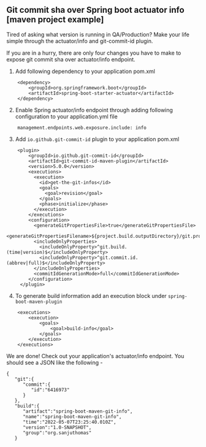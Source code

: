 ## Git commit sha over Spring boot actuator info [maven project example]

Tired of asking what version is running in QA/Production? Make your life simple through the actuator/info and git-commit-id plugin.

If you are in a hurry, there are only four changes you have to make to expose git commit sha over actuator/info endpoint.

1. Add following dependency to your application pom.xml

```
    <dependency>
        <groupId>org.springframework.boot</groupId>
        <artifactId>spring-boot-starter-actuator</artifactId>
    </dependency> 
```

2. Enable Spring actuator/info endpoint through adding following configuration to your application.yml file

```
    management.endpoints.web.exposure.include: info
```

3. Add ```io.github.git-commit-id``` plugin to your application pom.xml

```
    <plugin>
        <groupId>io.github.git-commit-id</groupId>
        <artifactId>git-commit-id-maven-plugin</artifactId>
        <version>5.0.0</version>
        <executions>
          <execution>
            <id>get-the-git-infos</id>
            <goals>
              <goal>revision</goal>
            </goals>
            <phase>initialize</phase>
          </execution>
        </executions>
        <configuration>
          <generateGitPropertiesFile>true</generateGitPropertiesFile>
          <generateGitPropertiesFilename>${project.build.outputDirectory}/git.properties</generateGitPropertiesFilename>
          <includeOnlyProperties>
            <includeOnlyProperty>^git.build.(time|version)$</includeOnlyProperty>
            <includeOnlyProperty>^git.commit.id.(abbrev|full)$</includeOnlyProperty>
          </includeOnlyProperties>
          <commitIdGenerationMode>full</commitIdGenerationMode>
        </configuration>
     </plugin>
```

4. To generate build information add an execution block under ```spring-boot-maven-plugin```

```
    <executions>
        <execution>
            <goals>
                <goal>build-info</goal>
            </goals>
        </execution>
    </executions>
```

We are done! Check out your application's actuator/info endpoint. You should see a JSON like the following - 

```
{
   "git":{
      "commit":{
         "id":"6416973"
      }
   },
   "build":{
      "artifact":"spring-boot-maven-git-info",
      "name":"spring-boot-maven-git-info",
      "time":"2022-05-07T23:25:40.010Z",
      "version":"1.0-SNAPSHOT",
      "group":"org.sanjuthomas"
   }
```

